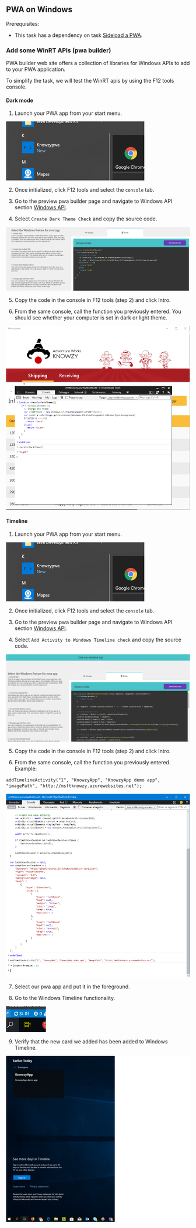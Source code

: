 
## PWA on Windows

Prerequisites: 

- This task has a dependency on task [Sideload a PWA](pwa_05_test.md).

###	Add some WinRT APIs (pwa builder)

PWA builder web site offers a collection of libraries for Windows APIs to add to your PWA application. 

To simplify the task, we will test the WinRT apis by using the F12 tools console.

#### Dark mode

1. Launch your PWA app from your start menu.

<img src="images/win_testing_app.PNG"><br>

2. Once initialized, click F12 tools and select the `console` tab.

3. Go to the preview pwa builder page and navigate to Windows API section [Windows API](https://preview.pwabuilder.com/windows).

4. Select `Create Dark Theme Check` and copy the source code.

<img src="images/winapi_darktheme_code.PNG"><br>

5. Copy the code in the console in F12 tools (step 2) and click Intro.

6. From the same console, call the function you previously entered. You should see whether your computer is set in dark or light theme.

<img src="images/winapi_darktheme_console.PNG"><br>

#### Timeline

1. Launch your PWA app from your start menu.

<img src="images/win_testing_app.PNG"><br>

2. Once initialized, click F12 tools and select the `console` tab.

3. Go to the preview pwa builder page and navigate to Windows API section [Windows API](https://preview.pwabuilder.com/windows).

4. Select `Add Activity to Windows Timeline check` and copy the source code.

<img src="images/winapi_timeline_code.PNG"><br>

5. Copy the code in the console in F12 tools (step 2) and click Intro.

6. From the same console, call the function you previously entered. Example:

```JS
addTimelineActivity("1", "KnowzyApp", "KnowzyApp demo app", "imagePath", "http://msftknowzy.azurewebsites.net");
```

<img src="images/winapi_timeline_console.PNG"><br>

7. Select our pwa app and put it in the foreground.

8. Go to the Windows Timeline functionality.

<img src="images/winapi_timeline_button.PNG"><br>

9. Verify that the new card we added has been added to Windows Timeline.

<img src="images/winapi_timeline_card.PNG"><br>